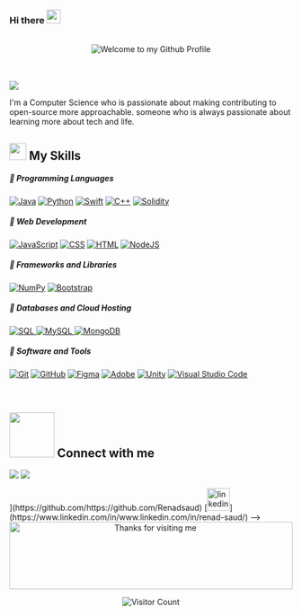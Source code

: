 ### Hi there <img src="https://media.giphy.com/media/hvRJCLFzcasrR4ia7z/giphy.gif" width="25"></h1>
<br>
<div align="center">
  <img src="https://github.com/BrunnerLivio/brunnerlivio/blob/master/images/welcome.png?raw=true" style="max-width: 100%;" alt="Welcome to my Github Profile" />
  <br />
  <br />
</div>

<br/>
<p align="left">
  <a href="https://github.com/DenverCoder1/readme-typing-svg"><img src="https://readme-typing-svg.herokuapp.com?lines=My+Name+is+Renad+CS&center=true&width=380&height=45"></a>
</p>



I'm a Computer Science who is passionate about making contributing to open-source more approachable. someone who is always passionate about learning more about tech and life. 



<h2><img src = "https://media2.giphy.com/media/QssGEmpkyEOhBCb7e1/giphy.gif?cid=ecf05e47a0n3gi1bfqntqmob8g9aid1oyj2wr3ds3mg700bl&rid=giphy.gif" width ="30"> My Skills</f2> <br>

##### 💪 Programming Languages
<p>
<a href="#">
  <img alt="Java" src="https://img.shields.io/badge/Java-ED8B00.svg?style=for-the-badge&logo=Java&logoColor=ffffff"></a>
<a href="#">
  <img alt="Python" src="https://img.shields.io/badge/Python-3776AB.svg?style=for-the-badge&logo=Python&logoColor=ffffff"></a>
<a href="#">
  <img alt="Swift" src="https://img.shields.io/badge/Swift-FA7848.svg?style=for-the-badge&logo=Swift&logoColor=ffffff"></a>
<a href="#">
  <img alt="C++" src="https://img.shields.io/badge/C%2B%2B-007ACC.svg?style=for-the-badge&logo=C%2B%2B&logoColor=ffffff"></a>
<a href="#">
  <img alt="Solidity" src="https://img.shields.io/badge/Solidity-41B883.svg?style=for-the-badge&logo=Solidity&logoColor=ffffff"></a>
  </p>
 
##### 💪 Web Development
<p>
     <a href="https://github.com/search?q=user%3ADenverCoder1+is%3Arepo+language%3Ajavascript"><img alt="JavaScript" src="https://img.shields.io/badge/JavaScript-2c292d.svg?style=for-the-badge&logo=javascript&logoColor=ffffff"></a>
    <a href="https://github.com/search?q=user%3ADenverCoder1+is%3Arepo+language%3Acss"><img alt="CSS" src="https://img.shields.io/badge/CSS-2c292d.svg?style=for-the-badge&logo=css3&logoColor=ffffff"></a>
    <a href="https://github.com/search?q=user%3ADenverCoder1+is%3Arepo+language%3Ahtml"><img alt="HTML" src="https://img.shields.io/badge/HTML-2c292d.svg?style=for-the-badge&logo=html5&logoColor=ffffff"></a> 
    <a href="https://github.com/search?q=user%3ADenverCoder1+is%3Arepo+language%3Ajavascript"><img alt="NodeJS" src="https://img.shields.io/badge/Node.js-2c292d.svg?style=for-the-badge&logo=node.js&logoColor=ffffff"></a> 
</p> 

##### 💪 Frameworks and Libraries
<p>
    <a href="#"><img alt="NumPy" src="https://img.shields.io/badge/Numpy-2c292d.svg?style=for-the-badge&logo=numpy&logoColor=ffffff"></a>
    <a href="#"><img alt="Bootstrap" src="https://img.shields.io/badge/Bootstrap-2c292d?style=for-the-badge&logo=bootstrap&logoColor=ffffff"></a>
  
</p>

##### 💪 Databases and Cloud Hosting

<p>
  <a href="#">
<img alt="SQL" src="https://img.shields.io/badge/SQL-2c292d.svg?style=for-the-badge&logo=sql&logoColor=ffffff"> </a>
  <a href="#">
<img alt="MySQL" src="https://img.shields.io/badge/MySQL-2c292d.svg?style=for-the-badge&logo=mysql&logoColor=ffffff"> </a>
  <a href="#">
<img alt="MongoDB" src="https://img.shields.io/badge/MongoDB-2c292d.svg?style=for-the-badge&logo=mongodb&logoColor=ffffff"> </a>
</p>

##### 💪 Software and Tools

<p>
 <a href="#">
   <img alt="Git" src="https://img.shields.io/badge/Git-2c292d.svg?style=for-the-badge&logo=git&logoColor=ffffff"></a>
<a href="#">
   <img alt="GitHub" src="https://img.shields.io/badge/GitHub-2c292d.svg?style=for-the-badge&logo=github&logoColor=ffffff"></a>
<a href="#">
   <img alt="Figma" src="https://img.shields.io/badge/Figma-2c292d.svg?style=for-the-badge&logo=figma&logoColor=ffffff"></a>
<a href="#">
   <img alt="Adobe" src="https://img.shields.io/badge/Adobe-2c292d.svg?style=for-the-badge&logo=adobe&logoColor=ffffff"></a>
<a href="#">
   <img alt="Unity" src="https://img.shields.io/badge/Unity-2c292d.svg?style=for-the-badge&logo=unity&logoColor=ffffff"></a>
<a href="#">
   <img alt="Visual Studio Code" src="https://img.shields.io/badge/Visual%20Studio%20Code-2c292d.svg?style=for-the-badge&logo=visual-studio-code&logoColor=ffffff"></a>
</p>


<br>
<h2> <img src='https://raw.githubusercontent.com/ShahriarShafin/ShahriarShafin/main/Assets/handshake.gif' width="80"> Connect with me </h2>
<p>
  <a href="https://www.linkedin.com/in/renad-saud/"><img src="[https://img.shields.io/badge/linkedin-0077B5.svg](https://cdn.jsdelivr.net/npm/simple-icons@3.0.1/icons/linkedin.svg)?style=for-the-badge&logo=linkedin&logoColor=ffffff"></a>
   <a href="mailto:renad.saud.RenadSaud7@hotmail.com?subject=[GitHub]%20🔥%20profile%20contact&body=Hello"><img src="https://img.shields.io/badge/e‑mail-D14836.svg?style=for-the-badge&logo=HotMail&logoColor=ffffff"/></a>
</p

  
  

<!--
  
[<img src='https://cdn.jsdelivr.net/npm/simple-icons@3.0.1/icons/github.svg' alt='github' height='40'>](https://github.com/https://github.com/Renadsaud) [<img src='https://cdn.jsdelivr.net/npm/simple-icons@3.0.1/icons/linkedin.svg' alt='linkedin' height='40'>](https://www.linkedin.com/in/www.linkedin.com/in/renad-saud/) 

-->

<div align="center">
<img height="120" alt="Thanks for visiting me" width="100%" src="https://raw.githubusercontent.com/BrunnerLivio/brunnerlivio/master/images/marquee.svg" />
<br />
</viv>

![Visitor Count](https://profile-counter.glitch.me/Renadsaud/count.svg)


